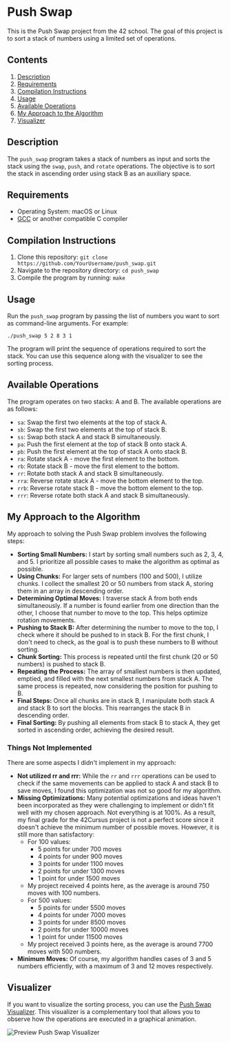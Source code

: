 # Push Swap

This is the Push Swap project from the 42 school. The goal of this project is to sort a stack of numbers using a limited set of operations.

## Contents

1. [Description](#description)
2. [Requirements](#requirements)
3. [Compilation Instructions](#compilation-instructions)
4. [Usage](#usage)
5. [Available Operations](#available-operations)
6. [My Approach to the Algorithm](#my-approach-to-the-algorithm)
7. [Visualizer](#visualizer)

## Description

The `push_swap` program takes a stack of numbers as input and sorts the stack using the `swap`, `push`, and `rotate` operations. The objective is to sort the stack in ascending order using stack B as an auxiliary space.

## Requirements

- Operating System: macOS or Linux
- [GCC](https://gcc.gnu.org/) or another compatible C compiler

## Compilation Instructions

1. Clone this repository: `git clone https://github.com/YourUsername/push_swap.git`
2. Navigate to the repository directory: `cd push_swap`
3. Compile the program by running: `make`

## Usage

Run the `push_swap` program by passing the list of numbers you want to sort as command-line arguments. For example:

```
./push_swap 5 2 8 3 1
```

The program will print the sequence of operations required to sort the stack. You can use this sequence along with the visualizer to see the sorting process.

## Available Operations

The program operates on two stacks: A and B. The available operations are as follows:

- `sa`: Swap the first two elements at the top of stack A.
- `sb`: Swap the first two elements at the top of stack B.
- `ss`: Swap both stack A and stack B simultaneously.
- `pa`: Push the first element at the top of stack B onto stack A.
- `pb`: Push the first element at the top of stack A onto stack B.
- `ra`: Rotate stack A - move the first element to the bottom.
- `rb`: Rotate stack B - move the first element to the bottom.
- `rr`: Rotate both stack A and stack B simultaneously.
- `rra`: Reverse rotate stack A - move the bottom element to the top.
- `rrb`: Reverse rotate stack B - move the bottom element to the top.
- `rrr`: Reverse rotate both stack A and stack B simultaneously.

## My Approach to the Algorithm

My approach to solving the Push Swap problem involves the following steps:

- **Sorting Small Numbers:** I start by sorting small numbers such as 2, 3, 4, and 5. I prioritize all possible cases to make the algorithm as optimal as possible.
- **Using Chunks:** For larger sets of numbers (100 and 500), I utilize chunks. I collect the smallest 20 or 50 numbers from stack A, storing them in an array in descending order.
- **Determining Optimal Moves:** I traverse stack A from both ends simultaneously. If a number is found earlier from one direction than the other, I choose that number to move to the top. This helps optimize rotation movements.
- **Pushing to Stack B:** After determining the number to move to the top, I check where it should be pushed to in stack B. For the first chunk, I don't need to check, as the goal is to push these numbers to B without sorting.
- **Chunk Sorting:** This process is repeated until the first chunk (20 or 50 numbers) is pushed to stack B.
- **Repeating the Process:** The array of smallest numbers is then updated, emptied, and filled with the next smallest numbers from stack A. The same process is repeated, now considering the position for pushing to B.
- **Final Steps:** Once all chunks are in stack B, I manipulate both stack A and stack B to sort the blocks. This rearranges the stack B in descending order.
- **Final Sorting:** By pushing all elements from stack B to stack A, they get sorted in ascending order, achieving the desired result.

### Things Not Implemented

There are some aspects I didn't implement in my approach:

- **Not utilized rr and rrr:** While the `rr` and `rrr` operations can be used to check if the same movements can be applied to stack A and stack B to save moves, I found this optimization was not so good for my algorithm.
- **Missing Optimizations:** Many potential optimizations and ideas haven't been incorporated as they were challenging to implement or didn't fit well with my chosen approach. Not everything is at 100%. As a result, my final grade for the 42Cursus project is not a perfect score since it doesn't achieve the minimum number of possible moves. However, it is still more than satisfactory:
  - For 100 values:
    - 5 points for under 700 moves
    - 4 points for under 900 moves
    - 3 points for under 1100 moves
    - 2 points for under 1300 moves
    - 1 point for under 1500 moves
  - My project received 4 points here, as the average is around 750 moves with 100 numbers.
  - For 500 values:
    - 5 points for under 5500 moves
    - 4 points for under 7000 moves
    - 3 points for under 8500 moves
    - 2 points for under 10000 moves
    - 1 point for under 11500 moves
  - My project received 3 points here, as the average is around 7700 moves with 500 numbers.
- **Minimum Moves:** Of course, my algorithm handles cases of 3 and 5 numbers efficiently, with a maximum of 3 and 12 moves respectively.

## Visualizer

If you want to visualize the sorting process, you can use the [Push Swap Visualizer](https://github.com/YourUsername/push_swap_visualizer). This visualizer is a complementary tool that allows you to observe how the operations are executed in a graphical animation.

![Preview Push Swap Visualizer](https://camo.githubusercontent.com/b888f835f0a5219ea0c70e529770da4c2f39f2f65cb3bfdcd358cf1f27fe5f95/68747470733a2f2f692e696d6775722e636f6d2f7a7163735a66592e706e67)
